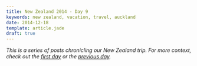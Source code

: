 ```yaml
---
title: New Zealand 2014 - Day 9
keywords: new zealand, vacation, travel, auckland
date: 2014-12-18
template: article.jade
draft: true
---
```

*This is a series of posts chronicling our New Zealand trip. For more context, check out the [first day][1] or the [previous day][2].*


[1]: /blog/new-zealand-2014-day-1/
[2]: /blog/new-zealand-2014-day-8/
